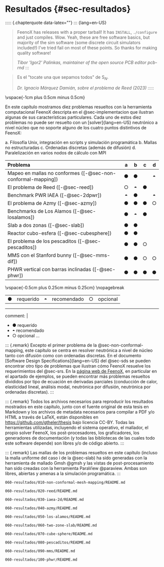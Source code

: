 # Resultados {#sec-resultados}

::::: {.chapterquote data-latex=""}
::: {lang=en-US}
> FeenoX has releases with a proper tarball! It has `INSTALL`, `./configure` and 
> just compiles. Wow. Yeah, these are free software basics, but majority of 
> the sim software (some discrete circuit simulators included!) I've tried 
> fail on most of these points. So thanks for making quality software!
>
> _Tibor 'Igor2' Palinkas, maintainer of the open source PCB editor pcb-rnd_
:::

> Es el "tocate una que sepamos todos" de S$_N$.
>
> _Dr. Ignacio Márquez Damián, sobre el problema de Reed (2023)_
:::::


\vspace{-1cm plus 0.5cm minus 0.5cm}

En este capítulo mostramos diez problemas resueltos con la herramienta computacional FeenoX descripta en el @sec-implementacion que ilustran algunas de sus características particulares.
Cada uno de estos diez problemas no puede ser resuelto con un [solver]{lang=en-US} neutrónico a nivel núcleo que no soporte alguno de los cuatro puntos distintivos de FeenoX:

 a. Filosofía Unix, integración en scripts y simulación programática
 b. Mallas no estructuradas
 c. Ordenadas discretas (además de difusión)
 d. Paralelización en varios nodos de cálculo con MPI
 
 Problema                                              |    a    |    b    |    c    |    d
:------------------------------------------------------|:-------:|:-------:|:-------:|:-------:
 Mapeo en mallas no conformes ([-@sec-non-conformal-mapping])  |    ●    |    ●    |         |    ◓
 El problema de Reed ([-@sec-reed])                    |    ○    |    ◓    |    ●    | 
 Benchmark PWR IAEA ([-@sec-2dpwr])                    |    ◓    |    ●    |         |    ◓
 El problema de Azmy ([-@sec-azmy])                    |    ●    |    ●    |    ●    |    ○
 Benchmarks de Los Alamos ([-@sec-losalamos])          |    ●    |    ◓    |    ●    |
 Slab a dos zonas ([-@sec-slab])                       |    ●    |    ●    |         |
 Reactor cubo-esfera ([-@sec-cubesphere])              |    ●    |    ●    |         |
 El problema de los pescaditos ([-@sec-pescaditos])    |    ●    |    ●    |    ○    |
 MMS con el Stanford bunny ([-@sec-mms-dif])           |    ●    |    ●    |    ○    |    ○
 PHWR vertical con barras inclinadas ([-@sec-phwr])    |    ●    |    ●    |    ●    |    ●

\vspace{-0.5cm plus 0.25cm minus 0.25cm}
\nopagebreak 
 
|   |                         |   |                         |   |                         |
|:-:|:------------------------|:-:|:------------------------|:-:|:------------------------|
| ● | requerido               | ◓ | recomendado             | ○ | opcional                |

---
comment: |
  * ● requerido
  * ◓ recomendado
  * ○ opcional
...


::: {.remark} 
Excepto el primer problema de la @sec-non-conformal-mapping, este capítulo se centra en resolver neutrónica a nivel de núcleo tanto con difusión como con ordenadas discretas.
En el documento [Software Design Specifications]{lang=en-US} del @sec-sds se pueden encontrar otro tipo de problemas que ilustran cómo FeenoX resuelve los requerimientos del @sec-srs. En la [página web de FeenoX](https://www.seamplex.com/feenox), en particular en el apartado de ejemplos, se pueden encontrar más problemas resueltos divididos por tipo de ecuación en derivadas parciales (conducción de calor, elasticidad lineal, análisis modal, neutrónica por difusión, neutrónica por ordenadas discretas).
:::

::: {.remark}
Todos los archivos necesarios para reproducir los resultados mostrados en este capítulo, junto con el fuente original de esta tesis en Markdown y los archivos de metadata necesarios para compilar a PDF y/o HTML a través de LaTeX, están disponibles en <https://github.com/gtheler/thesis> bajo licencia CC-BY. Todas las herramientas utilizadas, incluyendo el sistema operativo, el mallador, el propio solver FeenoX, los post-procesadores, los graficadores, los generadores de documentación (y todas las bibliotecas de las cuales todo este software depende) son libres y/o de código abierto.
:::

::: {.remark}
Las mallas de los problemas resueltos en este capítulo (incluso la malla uniforme del caso i de la @sec-slab) ha sido generadas con la herramienta de mallado Gmsh @gmsh y las vistas de post-procesamiento han sido creadas con la herramienta ParaView @paraview. Ambas son libres, abiertas y amenas a la simulación programática.
:::



```{.include shift-heading-level-by=1}
060-resultados/010-non-conformal-mesh-mapping/README.md
```

```{.include shift-heading-level-by=1}
060-resultados/020-reed/README.md
```

```{.include shift-heading-level-by=1}
060-resultados/030-iaea-2d/README.md
```

```{.include shift-heading-level-by=1}
060-resultados/040-azmy/README.md
```

```{.include shift-heading-level-by=1}
060-resultados/050-los-alamos/README.md
```

```{.include shift-heading-level-by=1}
060-resultados/060-two-zone-slab/README.md
```

```{.include shift-heading-level-by=1}
060-resultados/070-cube-sphere/README.md
```

```{.include shift-heading-level-by=1}
060-resultados/080-pescaditos/README.md
```

```{.include shift-heading-level-by=1}
060-resultados/090-mms/README.md
```

```{.include shift-heading-level-by=1}
060-resultados/100-phwr/README.md
```

